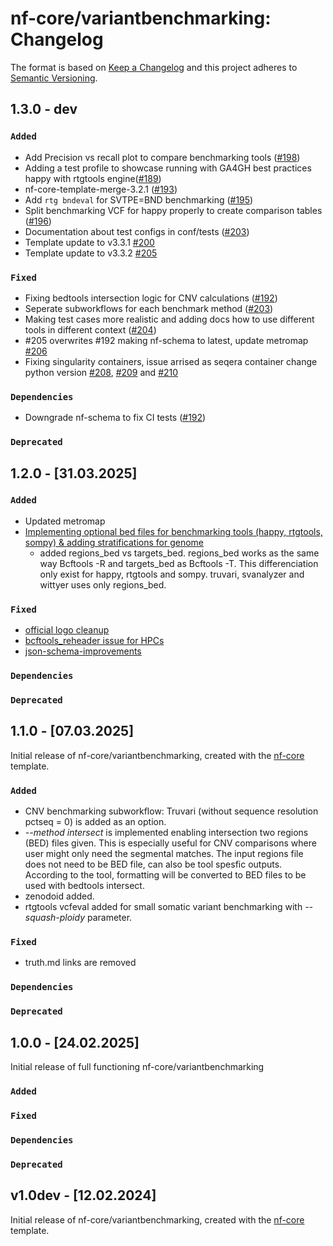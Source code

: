 # nf-core/variantbenchmarking: Changelog

The format is based on [Keep a Changelog](https://keepachangelog.com/en/1.0.0/)
and this project adheres to [Semantic Versioning](https://semver.org/spec/v2.0.0.html).

## 1.3.0 - dev

### `Added`

- Add Precision vs recall plot to compare benchmarking tools ([#198](https://github.com/nf-core/variantbenchmarking/pull/198))
- Adding a test profile to showcase running with GA4GH best practices happy with rtgtools engine([#189](https://github.com/nf-core/variantbenchmarking/pull/189))
- nf-core-template-merge-3.2.1 ([#193](https://github.com/nf-core/variantbenchmarking/pull/193))
- Add `rtg bndeval` for SVTPE=BND benchmarking ([#195](https://github.com/nf-core/variantbenchmarking/pull/195))
- Split benchmarking VCF for happy properly to create comparison tables ([#196](https://github.com/nf-core/variantbenchmarking/pull/196))
- Documentation about test configs in conf/tests ([#203](https://github.com/nf-core/variantbenchmarking/pull/203))
- Template update to v3.3.1 [#200](https://github.com/nf-core/variantbenchmarking/pull/200)
- Template update to v3.3.2 [#205](https://github.com/nf-core/variantbenchmarking/pull/205)

### `Fixed`

- Fixing bedtools intersection logic for CNV calculations ([#192](https://github.com/nf-core/variantbenchmarking/pull/192))
- Seperate subworkflows for each benchmark method ([#203](https://github.com/nf-core/variantbenchmarking/pull/203))
- Making test cases more realistic and adding docs how to use different tools in different context ([#204](https://github.com/nf-core/variantbenchmarking/pull/204))
- #205 overwrites #192 making nf-schema to latest, update metromap [#206](https://github.com/nf-core/variantbenchmarking/pull/206)
- Fixing singularity containers, issue arrised as seqera container change python version [#208](https://github.com/nf-core/variantbenchmarking/pull/208), [#209](https://github.com/nf-core/variantbenchmarking/pull/209) and [#210](https://github.com/nf-core/variantbenchmarking/pull/210)

### `Dependencies`

- Downgrade nf-schema to fix CI tests ([#192](https://github.com/nf-core/variantbenchmarking/pull/192))

### `Deprecated`

## 1.2.0 - [31.03.2025]

### `Added`

- Updated metromap
- [Implementing optional bed files for benchmarking tools (happy, rtgtools, sompy) & adding stratifications for genome](https://github.com/nf-core/variantbenchmarking/pull/167)
  - added regions_bed vs targets_bed. regions_bed works as the same way Bcftools -R and targets_bed as Bcftools -T. This differenciation only exist for happy, rtgtools and sompy. truvari, svanalyzer and wittyer uses only regions_bed.

### `Fixed`

- [official logo cleanup](https://github.com/nf-core/variantbenchmarking/pull/171)
- [bcftools_reheader issue for HPCs](https://github.com/nf-core/variantbenchmarking/pull/170)
- [json-schema-improvements](https://github.com/nf-core/variantbenchmarking/pull/168)

### `Dependencies`

### `Deprecated`

## 1.1.0 - [07.03.2025]

Initial release of nf-core/variantbenchmarking, created with the [nf-core](https://nf-co.re/) template.

### `Added`

- CNV benchmarking subworkflow: Truvari (without sequence resolution pctseq = 0) is added as an option.
- _--method intersect_ is implemented enabling intersection two regions (BED) files given. This is especially useful for CNV comparisons where user might only need the segmental matches. The input regions file does not need to be BED file, can also be tool spesfic outputs. According to the tool, formatting will be converted to BED files to be used with bedtools intersect.
- zenodoid added.
- rtgtools vcfeval added for small somatic variant benchmarking with _--squash-ploidy_ parameter.

### `Fixed`

- truth.md links are removed

### `Dependencies`

### `Deprecated`

## 1.0.0 - [24.02.2025]

Initial release of full functioning nf-core/variantbenchmarking

### `Added`

### `Fixed`

### `Dependencies`

### `Deprecated`

## v1.0dev - [12.02.2024]

Initial release of nf-core/variantbenchmarking, created with the [nf-core](https://nf-co.re/) template.

